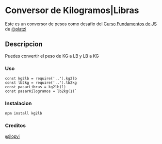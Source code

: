# Conversor de Kilogramos|Libras

Este es un conversor de pesos como desafio del [Curso Fundamentos de JS](https://platzi.com/cursos/fundamentos-javascript/) de [@platzi](https://twitter.com/platzi)

## Descripcion

Puedes convertir el peso de KG a LB y LB a KG

### Uso

    const kg2lb = require('..').kg2lb
    const lb2kg = require('..').lb2kg
    const pasarLibras = kg2lb(1)
    const pasarKilogramos = lb2kg(1)`

### Instalacion

`npm install kg2lb`

### Creditos

[@jlopvi](https://twitter.com/jlopvi)
